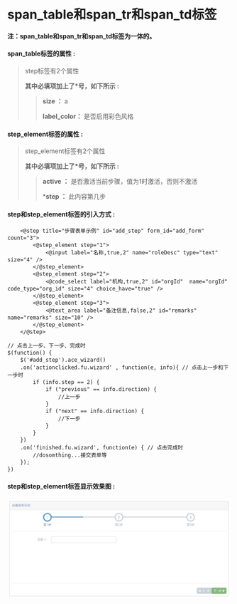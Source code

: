 # span\_table和span\_tr和span\_td**标签**

#### 注：span\_table和span\_tr和span\_td标签为一体的。

#### span\_table**标签的属性 :**

> step标签有2个属性
>
> **其中必填项加上了\*号，如下所示 :**
>
> > **size ：** a
> >
> > **label\_color：** 是否启用彩色风格

#### step\_element**标签的属性 :**

> step\_element标签有2个属性
>
> **其中必填项加上了\*号，如下所示 :**
>
> > **active ：** 是否激活当前步骤，值为1时激活，否则不激活
> >
> > \***step ：** 此内容第几步

#### step和step\_element标签的引入方式 :

```
    <@step title="步骤表单示例" id="add_step" form_id="add_form" count="3">
        <@step_element step="1">
            <@input label="名称,true,2" name="roleDesc" type="text" size="4" />
        </@step_element>
        <@step_element step="2">
            <@code_select label="机构,true,2" id="orgId"  name="orgId" code_type="org_id" size="4" choice_have="true" />
        </@step_element>
        <@step_element step="3">
            <@text_area label="备注信息,false,2" id="remarks" name="remarks" size="10" />
        </@step_element>
    </@step>
```

```
// 点击上一步、下一步、完成时
$(function() {
    $('#add_step').ace_wizard()
    .on('actionclicked.fu.wizard' , function(e, info){ // 点击上一步和下一步时
        if (info.step == 2) {
            if ("previous" == info.direction) {
                //上一步
            }
            if ("next" == info.direction) {
                //下一步
            }
        }
    })
    .on('finished.fu.wizard', function(e) { // 点击完成时
        //dosomthing...接交表单等
    });
})
```

#### step和step\_element标签显示效果图 :

![](/assets/step.png)


